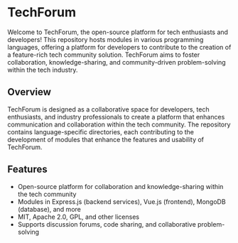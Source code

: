 # TechForum

Welcome to TechForum, the open-source platform for tech enthusiasts and developers! This repository hosts modules in various programming languages, offering a platform for developers to contribute to the creation of a feature-rich tech community solution. TechForum aims to foster collaboration, knowledge-sharing, and community-driven problem-solving within the tech industry.

## Overview

TechForum is designed as a collaborative space for developers, tech enthusiasts, and industry professionals to create a platform that enhances communication and collaboration within the tech community. The repository contains language-specific directories, each contributing to the development of modules that enhance the features and usability of TechForum.

## Features

- Open-source platform for collaboration and knowledge-sharing within the tech community
- Modules in Express.js (backend services), Vue.js (frontend), MongoDB (database), and more
- MIT, Apache 2.0, GPL, and other licenses
- Supports discussion forums, code sharing, and collaborative problem-solving
